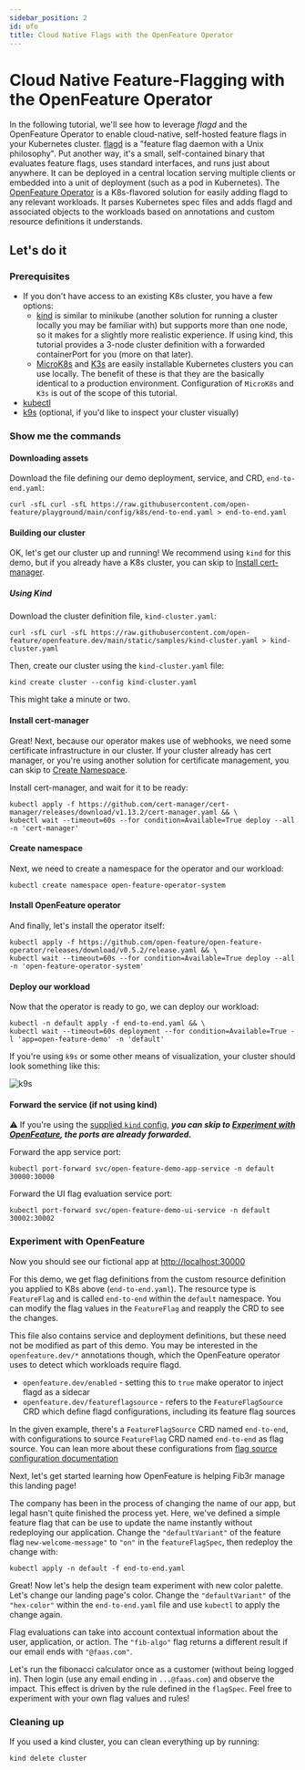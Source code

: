 ```yaml
---
sidebar_position: 2
id: ofo
title: Cloud Native Flags with the OpenFeature Operator
---
```


# Cloud Native Feature-Flagging with the OpenFeature Operator

In the following tutorial, we'll see how to leverage _flagd_ and the OpenFeature Operator to enable cloud-native, self-hosted feature flags in your Kubernetes cluster. [flagd](https://github.com/open-feature/flagd) is a "feature flag daemon with a Unix philosophy".
Put another way, it's a small, self-contained binary that evaluates feature flags, uses standard interfaces, and runs just about anywhere.
It can be deployed in a central location serving multiple clients or embedded into a unit of deployment (such as a pod in Kubernetes).
The [OpenFeature Operator](https://github.com/open-feature/open-feature-operator) is a K8s-flavored solution for easily adding flagd to any relevant workloads.
It parses Kubernetes spec files and adds flagd and associated objects to the workloads based on annotations and custom resource definitions it understands.

## Let's do it

### Prerequisites

- If you don't have access to an existing K8s cluster, you have a few options:
  - [kind](https://kind.sigs.k8s.io/docs/user/quick-start/#installation) is similar to minikube (another solution for running a cluster locally you may be familiar with) but supports more than one node, so it makes for a slightly more realistic experience.
    If using kind, this tutorial provides a 3-node cluster definition with a forwarded containerPort for you (more on that later).
  - [MicroK8s](https://microk8s.io/) and [K3s](https://k3s.io/) are easily installable Kubernetes clusters you can use locally.
    The benefit of these is that they are the basically identical to a production environment.
    Configuration of `MicroK8s` and `K3s` is out of the scope of this tutorial.
- [kubectl](https://kubernetes.io/docs/tasks/tools/)
- [k9s](https://k9scli.io/) (optional, if you'd like to inspect your cluster visually)

### Show me the commands

#### Downloading assets

Download the file defining our demo deployment, service, and CRD, `end-to-end.yaml`:

```shell
curl -sfL curl -sfL https://raw.githubusercontent.com/open-feature/playground/main/config/k8s/end-to-end.yaml > end-to-end.yaml
```

#### Building our cluster

OK, let's get our cluster up and running!
We recommend using `kind` for this demo, but if you already have a K8s cluster, you can skip to [Install cert-manager](#install-cert-manager).

##### Using Kind

Download the cluster definition file, `kind-cluster.yaml`:

<!-- TODO: update this before merge to point to asset in main -->

```shell
curl -sfL curl -sfL https://raw.githubusercontent.com/open-feature/openfeature.dev/main/static/samples/kind-cluster.yaml > kind-cluster.yaml
```

Then, create our cluster using the `kind-cluster.yaml` file:

```shell
kind create cluster --config kind-cluster.yaml
```

This might take a minute or two.

#### Install cert-manager

Great!
Next, because our operator makes use of webhooks, we need some certificate infrastructure in our cluster.
If your cluster already has cert manager, or you're using another solution for certificate management, you can skip to [Create Namespace](#create-namespace).

Install cert-manager, and wait for it to be ready:

```shell
kubectl apply -f https://github.com/cert-manager/cert-manager/releases/download/v1.13.2/cert-manager.yaml && \
kubectl wait --timeout=60s --for condition=Available=True deploy --all -n 'cert-manager'
```

#### Create namespace

Next, we need to create a namespace for the operator and our workload:

```shell
kubectl create namespace open-feature-operator-system
```

#### Install OpenFeature operator

And finally, let's install the operator itself:

```shell
kubectl apply -f https://github.com/open-feature/open-feature-operator/releases/download/v0.5.2/release.yaml && \
kubectl wait --timeout=60s --for condition=Available=True deploy --all -n 'open-feature-operator-system'
```

#### Deploy our workload

Now that the operator is ready to go, we can deploy our workload:

```shell
kubectl -n default apply -f end-to-end.yaml && \
kubectl wait --timeout=60s deployment --for condition=Available=True -l 'app=open-feature-demo' -n 'default'
```

If you're using `k9s` or some other means of visualization, your cluster should look something like this:

![k9s](@site/static/img/tutorials/k9s.png)

#### Forward the service (if not using kind)

⚠️ If you're using the [supplied `kind` config](#using-kind), ***you can skip to [Experiment with OpenFeature](#experiment-with-openfeature), the ports are already forwarded.***

Forward the app service port:

```shell
kubectl port-forward svc/open-feature-demo-app-service -n default 30000:30000
```

Forward the UI flag evaluation service port:

```shell
kubectl port-forward svc/open-feature-demo-ui-service -n default 30002:30002
```

### Experiment with OpenFeature

Now you should see our fictional app at [http://localhost:30000](http://localhost:30000)

For this demo, we get flag definitions from the custom resource definition you applied to K8s above (`end-to-end.yaml`).
The resource type is `FeatureFlag` and is called `end-to-end` within the `default` namespace.
You can modify the flag values in the `FeatureFlag` and reapply the CRD to see the changes.

This file also contains service and deployment definitions, but these need not be modified as part of this demo.
You may be interested in the `openfeature.dev/*` annotations though, which the OpenFeature operator uses to detect which workloads require flagd.

- `openfeature.dev/enabled` - setting this to `true` make operator to inject flagd as a sidecar
- `openfeature.dev/featureflagsource` - refers to the `FeatureFlagSource` CRD which define flagd configurations, including its feature flag sources

In the given example, there's a `FeatureFlagSource` CRD named `end-to-end`, with configurations to source `FeatureFlag` CRD named `end-to-end` as flag source.
You can lean more about these configurations from [flag source configuration documentation](https://github.com/open-feature/open-feature-operator/blob/main/docs/feature_flag_source.md)

Next, let's get started learning how OpenFeature is helping Fib3r manage this landing page!

The company has been in the process of changing the name of our app, but legal hasn't quite finished the process yet.
Here, we've defined a simple feature flag that can be use to update the name instantly without redeploying our application.
Change the `"defaultVariant"` of the feature flag `new-welcome-message"` to `"on"` in the `featureFlagSpec`, then redeploy the change with:

```shell
kubectl apply -n default -f end-to-end.yaml
```

Great!
Now let's help the design team experiment with new color palette.
Let's change our landing page's color.
Change the `"defaultVariant"` of the `"hex-color"` within the `end-to-end.yaml` file and use `kubectl` to apply the change again.

Flag evaluations can take into account contextual information about the user, application, or action.
The `"fib-algo"` flag returns a different result if our email ends with `"@faas.com"`.

Let's run the fibonacci calculator once as a customer (without being logged in).
Then login (use any email ending in `...@faas.com`) and observe the impact.
This effect is driven by the rule defined in the `flagSpec`.
Feel free to experiment with your own flag values and rules!

### Cleaning up

If you used a kind cluster, you can clean everything up by running:

```shell
kind delete cluster
```
